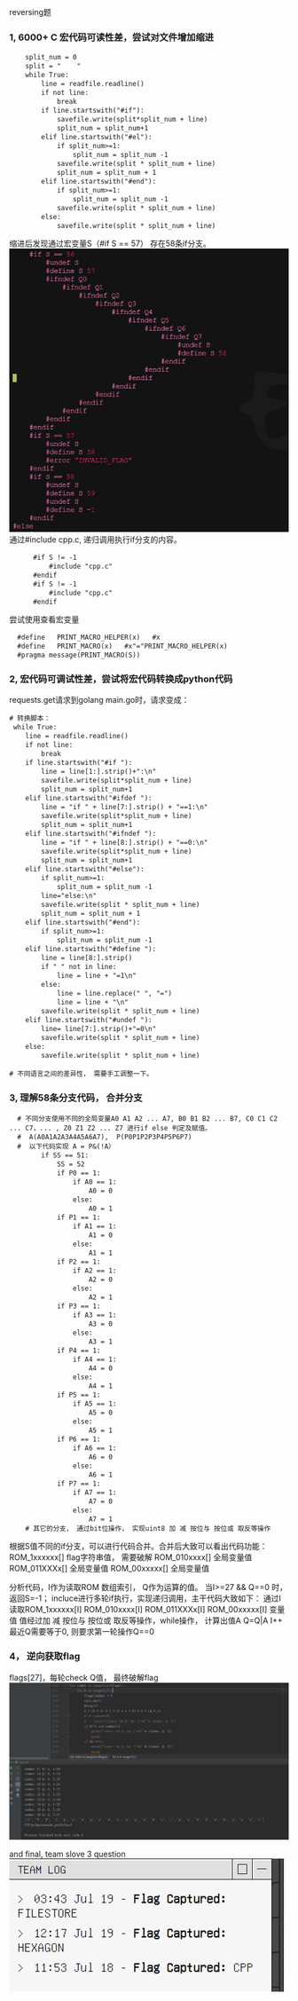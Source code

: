 reversing题


### 1,  6000+ C 宏代码可读性差，尝试对文件增加缩进
```
    split_num = 0
    split = "    "
    while True:
        line = readfile.readline()
        if not line:
            break
        if line.startswith("#if"):
            savefile.write(split*split_num + line)
            split_num = split_num+1
        elif line.startswith("#el"):
            if split_num>=1:
                split_num = split_num -1
            savefile.write(split * split_num + line)
            split_num = split_num + 1
        elif line.startswith("#end"):
            if split_num>=1:
                split_num = split_num -1
            savefile.write(split * split_num + line)
        else:
            savefile.write(split * split_num + line)
```
缩进后发现通过宏变量S（#if S == 57） 存在58条if分支。
![alt text](cpp1.jpg)
通过#include cpp.c, 递归调用执行if分支的内容。
```
      #if S != -1
          #include "cpp.c"
      #endif
      #if S != -1
          #include "cpp.c"
      #endif
```

尝试使用查看宏变量
```
  #define   PRINT_MACRO_HELPER(x)   #x  
  #define   PRINT_MACRO(x)   #x"="PRINT_MACRO_HELPER(x)  
  #pragma message(PRINT_MACRO(S))
```

### 2, 宏代码可调试性差，尝试将宏代码转换成python代码

requests.get请求到golang main.go时，请求变成：
  ```
 # 转换脚本：
   while True:
      line = readfile.readline()
      if not line:
          break
      if line.startswith("#if "):
          line = line[1:].strip()+":\n"
          savefile.write(split*split_num + line)
          split_num = split_num+1
      elif line.startswith("#ifdef "):
          line = "if " + line[7:].strip() + "==1:\n"
          savefile.write(split*split_num + line)
          split_num = split_num+1
      elif line.startswith("#ifndef "):
          line = "if " + line[8:].strip() + "==0:\n"
          savefile.write(split*split_num + line)
          split_num = split_num+1
      elif line.startswith("#else"):
          if split_num>=1:
              split_num = split_num -1
          line="else:\n"
          savefile.write(split * split_num + line)
          split_num = split_num + 1
      elif line.startswith("#end"):
          if split_num>=1:
              split_num = split_num -1
      elif line.startswith("#define "):
          line = line[8:].strip()
          if " " not in line:
              line = line + "=1\n"
          else:
              line = line.replace(" ", "=")
              line = line + "\n"
          savefile.write(split * split_num + line)
      elif line.startswith("#undef "):
          line= line[7:].strip()+"=0\n"
          savefile.write(split * split_num + line)
      else:
          savefile.write(split * split_num + line)
  
  # 不同语言之间的差异性， 需要手工调整一下。
 
  ```

### 3,  理解58条分支代码， 合并分支
```
  # 不同分支使用不同的全局变量A0 A1 A2 ... A7, B0 B1 B2 ... B7, C0 C1 C2 ... C7，... , Z0 Z1 Z2 ... Z7 进行if else 判定及赋值。
  #  A(A0A1A2A3A4A5A6A7),  P(P0P1P2P3P4P5P6P7)
  #  以下代码实现 A = P&(!A）        
        if SS == 51:
            SS = 52
            if P0 == 1:
                if A0 == 1:
                    A0 = 0
                else:
                    A0 = 1
            if P1 == 1:
                if A1 == 1:
                    A1 = 0
                else:
                    A1 = 1
            if P2 == 1:
                if A2 == 1:
                    A2 = 0
                else:
                    A2 = 1
            if P3 == 1:
                if A3 == 1:
                    A3 = 0
                else:
                    A3 = 1
            if P4 == 1:
                if A4 == 1:
                    A4 = 0
                else:
                    A4 = 1
            if P5 == 1:
                if A5 == 1:
                    A5 = 0
                else:
                    A5 = 1
            if P6 == 1:
                if A6 == 1:
                    A6 = 0
                else:
                    A6 = 1
            if P7 == 1:
                if A7 == 1:
                    A7 = 0
                else:
                    A7 = 1
    # 其它的分支， 通过bit位操作， 实现uint8 加 减 按位与 按位或 取反等操作
```
根据S值不同的if分支，可以进行代码合并。合并后大致可以看出代码功能：
ROM_1xxxxxx\[\]         flag字符串值， 需要破解
ROM_010xxxx\[\]         全局变量值
ROM_011XXXx\[\]         全局变量值
ROM_00xxxxx\[\]         全局变量值

分析代码，I作为读取ROM 数组索引， Q作为运算的值。 当I>=27 && Q==0 时，返回S=-1；
incluce进行多轮if执行，实现递归调用，主干代码大致如下：
   通过I读取ROM_1xxxxxx\[I\]  ROM_010xxxx\[I\]  ROM_011XXXx\[I\]  ROM_00xxxxx\[I\] 变量值
   值经过加 减 按位与 按位或 取反等操作，while操作， 计算出值A
   Q=Q|A
   I++
 最近Q需要等于0, 则要求第一轮操作Q==0


### 4， 逆向获取flag
flags\[27\]，每轮check Q值， 最终破解flag
![alt text](cpp2.jpg)

and final, team slove 3 question
![alt text](cpp3.jpg)
     
